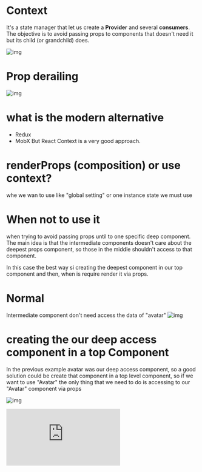 # Context 
It's a state manager that let us create a **Provider** and several **consumers**. The objective is to avoid passing props to components that doesn't need it but its child (or grandchild) does.

![img](https://i.postimg.cc/vHXMzjWb/Screenshot-from-2022-12-03-09-14-19.png)

# Prop derailing

![img](https://i.postimg.cc/T1HN4rQ2/Screenshot-from-2022-12-03-09-06-36.png)


# what is the modern alternative
- Redux 
- MobX
But React Context is a very good approach.


# renderProps (composition) or use context? 
whe we wan to use like "global setting" or one instance state we must use 


# When not to use it
when trying to avoid passing props until to one specific deep component.
The main idea is that the intermediate components doesn't care about the deepest props component, so those in the middle shouldn't access to that component.

In this case the best way si creating the deepest component in our top component and then, when is require render it via props.


# Normal
Intermediate component don't need access the data of "avatar"
![img](https://i.postimg.cc/yxX4Y5w1/Screenshot-from-2022-12-05-14-36-05.png)

# creating the our deep access component in a top Component
In the previous example avatar was our deep access component, so a good solution could be create that component in a top level component, so if we want to use "Avatar" the only thing that we need to do is accessing to our "Avatar" component via props

![img](https://i.postimg.cc/jST2cYsX/Screenshot-from-2022-12-05-14-36-49.png)

![Source](https://reactjs.org/docs/context.html#before-you-use-context)